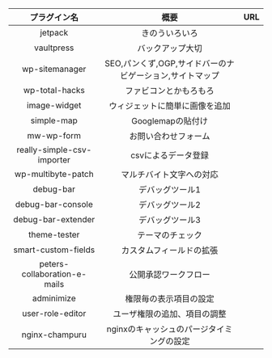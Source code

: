 |プラグイン名|概要|URL|
|:-----------:|:------------:|:------------:|
|jetpack|きのういろいろ | |
|vaultpress|バックアップ大切 | |
|wp-sitemanager|SEO,パンくず,OGP,サイドバーのナビゲーション,サイトマップ| |
|wp-total-hacks|ファビコンとかもろもろ| |
|image-widget|ウィジェットに簡単に画像を追加| |
|simple-map|Googlemapの貼付け| |
|mw-wp-form|お問い合わせフォーム| |
|really-simple-csv-importer|csvによるデータ登録| |
|wp-multibyte-patch|マルチバイト文字への対応| |
|debug-bar|デバッグツール1| |
|debug-bar-console|デバッグツール2| |
|debug-bar-extender|デバッグツール3| |
|theme-tester|テーマのチェック| |
|smart-custom-fields|カスタムフィールドの拡張| |
|peters-collaboration-e-mails|公開承認ワークフロー| |
|adminimize|権限毎の表示項目の設定| |
|user-role-editor|ユーザ権限の追加、項目の調整| |
|nginx-champuru|nginxのキャッシュのパージタイミングの設定| |


